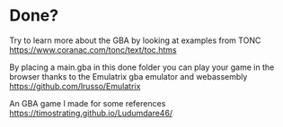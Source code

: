 # Done?

Try to learn more about the GBA by looking at examples from TONC
https://www.coranac.com/tonc/text/toc.htms

By placing a main.gba in this done folder you can play your game in the browser thanks to the Emulatrix gba emulator and webassembly
https://github.com/lrusso/Emulatrix


An GBA game I made for some references
https://timostrating.github.io/Ludumdare46/